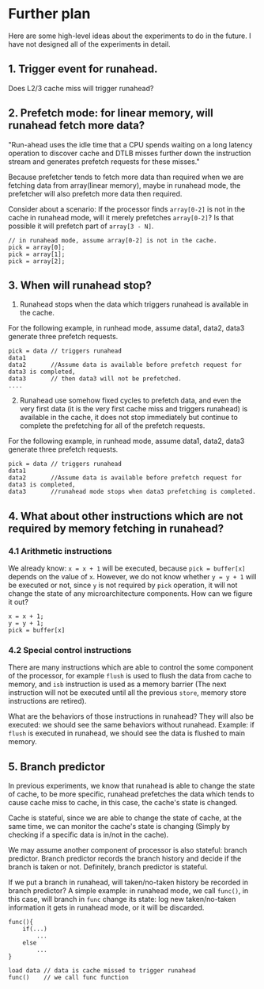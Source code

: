 # Further plan
Here are some high-level ideas about the experiments to do in the future. I have not 
designed all of the experiments in detail.
## 1. Trigger event for runahead.
Does L2/3 cache miss will trigger runahead?

## 2. Prefetch mode: for linear memory, will runahead fetch more data?
"Run-ahead uses the idle time that a CPU
spends waiting on a long latency operation to
discover cache and DTLB misses further
down the instruction stream and generates
prefetch requests for these misses." 

Because prefetcher tends to fetch more data than required when we are fetching data from array(linear memory), maybe in runahead mode, the prefetcher will also prefetch more data then required.

Consider about a scenario: If the processor finds `array[0-2]` is not in the cache in runahead mode, will it merely prefetches `array[0-2]`? Is that possible it will prefetch part of `array[3 - N]`.
```
// in runahead mode, assume array[0-2] is not in the cache.
pick = array[0];
pick = array[1];
pick = array[2];
```


## 3. When will runahead stop?
1. Runahead stops when the data which triggers runahead is available in the cache.

For the following example, in runhead mode, assume data1, data2, data3 generate three prefetch requests.
```
pick = data // triggers runahead
data1
data2       //Assume data is available before prefetch request for data3 is completed,
data3       // then data3 will not be prefetched.
....
```
2. Runahead use somehow fixed cycles to prefetch data, and even the very first data (it is the very first cache miss and triggers runahead) is available in the cache, it does not stop immediately but continue to complete the prefetching for all of the prefetch requests.

For the following example, in runhead mode, assume data1, data2, data3 generate three prefetch requests.
```
pick = data // triggers runahead
data1
data2       //Assume data is available before prefetch request for data3 is completed,
data3       //runahead mode stops when data3 prefetching is completed.
```

## 4. What about other instructions which are not required by memory fetching in runahead?
### 4.1 Arithmetic instructions
We already know: `x = x + 1` will be executed, because `pick = buffer[x]` depends on the value of `x`. However, we do not know whether `y = y + 1` will be executed or not, since `y` is not required by `pick` operation, it will not change the state of any microarchitecture components. How can we figure it out?
```
x = x + 1;
y = y + 1;
pick = buffer[x]
```
### 4.2 Special control instructions
There are many instructions which are able to control the some component of the processor, for 
example `flush` is used to flush the data from cache to memory, and `isb` instruction is 
used as a memory barrier (The next instruction will not be executed until all the previous `store`,
memory store instructions are retired).

What are the behaviors of those instructions in runahead?
They will also be executed: we should see the same behaviors without runahead. 
Example: if `flush` is executed in runahead, we should see the data is flushed to main memory.


## 5. Branch predictor
In previous experiments, we know that runahead is able to change the state of cache, to be more specific,
runahead prefetches the data which tends to cause cache miss to cache, in this case, 
the cache's state is changed.

Cache is stateful, since we are able to change the state of cache, at the same time,
we can monitor the cache's state is changing (Simply by checking if a specific data is in/not in the cache).

We may assume another component of processor is also stateful: branch predictor.
Branch predictor records the branch history and decide if the branch is taken or not. Definitely, branch 
predictor is stateful.

If we put a branch in runahead, will taken/no-taken history be recorded in branch predictor?
A simple example: in runahead mode, we call `func()`, in this case, will branch in `func` change 
its state: log new taken/no-taken information it gets in runahead mode, or it will be discarded.
```
func(){
    if(...)
        ...
    else
        ...
}

load data // data is cache missed to trigger runahead
func()    // we call func function
```
